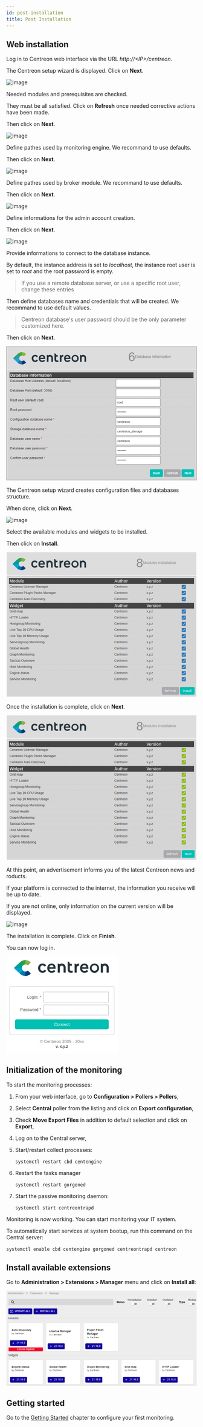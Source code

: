 ```yaml
---
id: post-installation
title: Post Installation
---
```


## Web installation

Log in to Centreon web interface via the URL *http://\<IP\>/centreon*.

The Centreon setup wizard is displayed. Click on **Next**.

![image](../assets/installation/acentreonwelcome.png)

Needed modules and prerequisites are checked.

They must be all satisfied. Click on **Refresh** once needed corrective actions
have been made.

Then click on **Next**.

![image](../assets/installation/acentreoncheckmodules.png)

Define pathes used by monitoring engine. We recommand to use defaults.

Then click on **Next**.

![image](../assets/installation/amonitoringengine2.png)

Define pathes used by broker module. We recommand to use defaults.

Then click on **Next**.

![image](../assets/installation/abrokerinfo2.png)

Define informations for the admin account creation.

Then click on **Next**.

![image](../assets/installation/aadmininfo.png)

Provide informations to connect to the database instance.

By default, the instance address is set to *localhost*, the instance root
user is set to *root* and the root password is empty.

> If you use a remote database server, or use a specific root user, change
> these entries

Then define databases name and credentials that will be created. We recommand
to use default values.

> Centreon database's user password should be the only parameter customized
> here.

Then click on **Next**.

![image](../assets/installation/adbinfo.png)

The Centreon setup wizard creates configuration files and databases structure.

When done, click on **Next**.

![image](../assets/installation/adbconf.png)

Select the available modules and widgets to be installed.

Then click on **Install**.

![image](../assets/installation/module_installationa.png)

Once the installation is complete, click on **Next**.

![image](../assets/installation/module_installationb.png)

At this point, an advertisement informs you of the latest Centreon news and
roducts.

If your platform is connected to the internet, the information you receive
will be up to date.

If you are not online, only information on the current version will be
displayed.

![image](../assets/installation/aendinstall.png)

The installation is complete. Click on **Finish**.

You can now log in.

![image](../assets/installation/aconnection.png)

## Initialization of the monitoring

To start the monitoring processes:

1. From your web interface, go to **Configuration \> Pollers \> Pollers**,
2. Select **Central**  poller from the listing and click on
**Export configuration**,
3. Check **Move Export Files** in addition to default selection and click on
**Export**,
4. Log on to the Central server,
5. Start/restart collect processes:

    ```shell
    systemctl restart cbd centengine
    ```

6. Restart the tasks manager

    ```shell
    systemctl restart gorgoned
    ```

7. Start the passive monitoring daemon:

    ```shell
    systemctl start centreontrapd
    ```

Monitoring is now working. You can start monitoring your IT system.

To automatically start services at system bootup, run this command on the
Central server:

```shell
systemctl enable cbd centengine gorgoned centreontrapd centreon
```

## Install available extensions

Go to **Administration \> Extensions \> Manager** menu and click on
**Install all**:

![image](../assets/installation/extensions-manager.png)

## Getting started

Go to the [Getting Started](../tutorials/tutorials) chapter to configure your
first monitoring.
